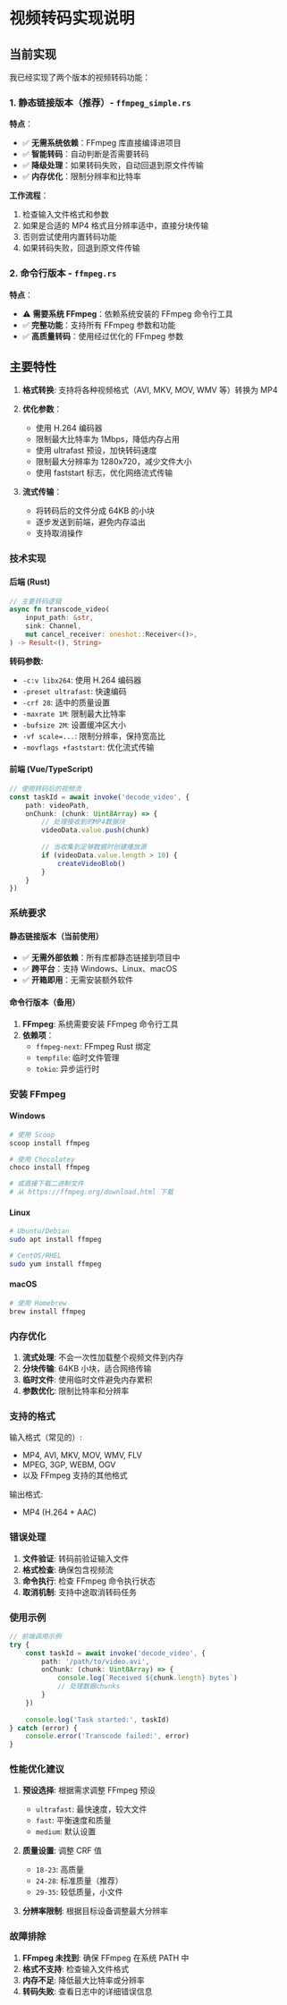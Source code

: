 # 视频转码实现说明

## 当前实现

我已经实现了两个版本的视频转码功能：

### 1. 静态链接版本（推荐）- `ffmpeg_simple.rs`

**特点**：

- ✅ **无需系统依赖**：FFmpeg 库直接编译进项目
- ✅ **智能转码**：自动判断是否需要转码
- ✅ **降级处理**：如果转码失败，自动回退到原文件传输
- ✅ **内存优化**：限制分辨率和比特率

**工作流程**：

1. 检查输入文件格式和参数
2. 如果是合适的 MP4 格式且分辨率适中，直接分块传输
3. 否则尝试使用内置转码功能
4. 如果转码失败，回退到原文件传输

### 2. 命令行版本 - `ffmpeg.rs`

**特点**：

- ⚠️ **需要系统 FFmpeg**：依赖系统安装的 FFmpeg 命令行工具
- ✅ **完整功能**：支持所有 FFmpeg 参数和功能
- ✅ **高质量转码**：使用经过优化的 FFmpeg 参数

## 主要特性

1. **格式转换**: 支持将各种视频格式（AVI, MKV, MOV, WMV 等）转换为 MP4
2. **优化参数**：
   - 使用 H.264 编码器
   - 限制最大比特率为 1Mbps，降低内存占用
   - 使用 ultrafast 预设，加快转码速度
   - 限制最大分辨率为 1280x720，减少文件大小
   - 使用 faststart 标志，优化网络流式传输

3. **流式传输**：
   - 将转码后的文件分成 64KB 的小块
   - 逐步发送到前端，避免内存溢出
   - 支持取消操作

### 技术实现

#### 后端 (Rust)

```rust
// 主要转码逻辑
async fn transcode_video(
    input_path: &str,
    sink: Channel,
    mut cancel_receiver: oneshot::Receiver<()>,
) -> Result<(), String>
```

**转码参数:**

- `-c:v libx264`: 使用 H.264 编码器
- `-preset ultrafast`: 快速编码
- `-crf 28`: 适中的质量设置
- `-maxrate 1M`: 限制最大比特率
- `-bufsize 2M`: 设置缓冲区大小
- `-vf scale=...`: 限制分辨率，保持宽高比
- `-movflags +faststart`: 优化流式传输

#### 前端 (Vue/TypeScript)

```typescript
// 使用转码后的视频流
const taskId = await invoke('decode_video', {
    path: videoPath,
    onChunk: (chunk: Uint8Array) => {
        // 处理接收到的MP4数据块
        videoData.value.push(chunk)
        
        // 当收集到足够数据时创建播放源
        if (videoData.value.length > 10) {
            createVideoBlob()
        }
    }
})
```

### 系统要求

#### 静态链接版本（当前使用）

- ✅ **无需外部依赖**：所有库都静态链接到项目中
- ✅ **跨平台**：支持 Windows、Linux、macOS
- ✅ **开箱即用**：无需安装额外软件

#### 命令行版本（备用）

1. **FFmpeg**: 系统需要安装 FFmpeg 命令行工具
2. **依赖项**：
   - `ffmpeg-next`: FFmpeg Rust 绑定
   - `tempfile`: 临时文件管理
   - `tokio`: 异步运行时

### 安装 FFmpeg

#### Windows

```bash
# 使用 Scoop
scoop install ffmpeg

# 使用 Chocolatey
choco install ffmpeg

# 或直接下载二进制文件
# 从 https://ffmpeg.org/download.html 下载
```

#### Linux

```bash
# Ubuntu/Debian
sudo apt install ffmpeg

# CentOS/RHEL
sudo yum install ffmpeg
```

#### macOS

```bash
# 使用 Homebrew
brew install ffmpeg
```

### 内存优化

1. **流式处理**: 不会一次性加载整个视频文件到内存
2. **分块传输**: 64KB 小块，适合网络传输
3. **临时文件**: 使用临时文件避免内存累积
4. **参数优化**: 限制比特率和分辨率

### 支持的格式

输入格式（常见的）:

- MP4, AVI, MKV, MOV, WMV, FLV
- MPEG, 3GP, WEBM, OGV
- 以及 FFmpeg 支持的其他格式

输出格式:

- MP4 (H.264 + AAC)

### 错误处理

1. **文件验证**: 转码前验证输入文件
2. **格式检查**: 确保包含视频流
3. **命令执行**: 检查 FFmpeg 命令执行状态
4. **取消机制**: 支持中途取消转码任务

### 使用示例

```typescript
// 前端调用示例
try {
    const taskId = await invoke('decode_video', {
        path: '/path/to/video.avi',
        onChunk: (chunk: Uint8Array) => {
            console.log(`Received ${chunk.length} bytes`)
            // 处理数据chunks
        }
    })
    
    console.log('Task started:', taskId)
} catch (error) {
    console.error('Transcode failed:', error)
}
```

### 性能优化建议

1. **预设选择**: 根据需求调整 FFmpeg 预设
   - `ultrafast`: 最快速度，较大文件
   - `fast`: 平衡速度和质量
   - `medium`: 默认设置

2. **质量设置**: 调整 CRF 值
   - `18-23`: 高质量
   - `24-28`: 标准质量（推荐）
   - `29-35`: 较低质量，小文件

3. **分辨率限制**: 根据目标设备调整最大分辨率

### 故障排除

1. **FFmpeg 未找到**: 确保 FFmpeg 在系统 PATH 中
2. **格式不支持**: 检查输入文件格式
3. **内存不足**: 降低最大比特率或分辨率
4. **转码失败**: 查看日志中的详细错误信息
